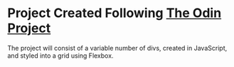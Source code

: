 # Project Created Following [The Odin Project](https://www.theodinproject.com/lessons/foundations-etch-a-sketch)

The project will consist of a variable number of divs, created in JavaScript, and styled into a grid using Flexbox.
